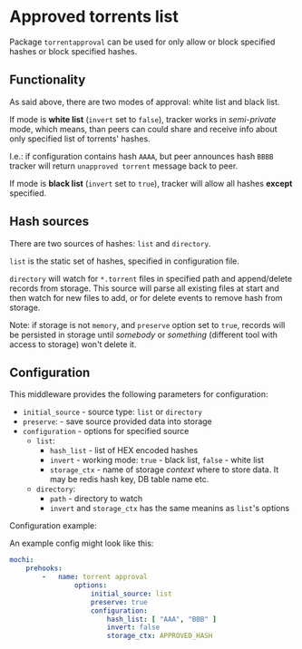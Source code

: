 # Approved torrents list

Package `torrentapproval` can be used for only allow or block
specified hashes or block specified hashes.

## Functionality

As said above, there are two modes of approval: white list and black list.

If mode is **white list** (`invert` set to `false`), tracker works in
_semi-private_ mode, which means, than peers can could share and receive info
about only specified list of torrents' hashes.

I.e.: if configuration contains hash `AAAA`, but peer announces hash `BBBB`
tracker will return `unapproved torrent` message back to peer.

If mode is **black list** (`invert` set to `true`), tracker will allow all hashes
**except** specified.

## Hash sources

There are two sources of hashes: `list` and `directory`.

`list` is the static set of hashes, specified in configuration file.

`directory` will watch for `*.torrent` files in specified path and
append/delete records from storage. This source will parse all existing
files at start and then watch for new files to add, or for delete events
to remove hash from storage.

Note: if storage is not `memory`, and `preserve` option set to `true`, records
will be persisted in storage until _somebody_ or _something_ (different tool with access
to storage) won't delete it.

## Configuration

This middleware provides the following parameters for configuration:

- `initial_source` - source type: `list` or `directory`
- `preserve`: - save source provided data into storage
- `configuration` - options for specified source
	- `list`:
		- `hash_list` - list of HEX encoded hashes
		- `invert` - working mode: `true` - black list, `false` - white list
		- `storage_ctx` - name of storage _context_ where to store data.
		  It may be redis hash key, DB table name etc.
	- `directory`:
		- `path` - directory to watch
		- `invert` and `storage_ctx` has the same meanins as `list`'s options

Configuration example:

An example config might look like this:

```yaml
mochi:
    prehooks:
        -   name: torrent approval
                options:
                    initial_source: list
                    preserve: true
                    configuration:
                        hash_list: [ "AAA", "BBB" ]
                        invert: false
                        storage_ctx: APPROVED_HASH
```
